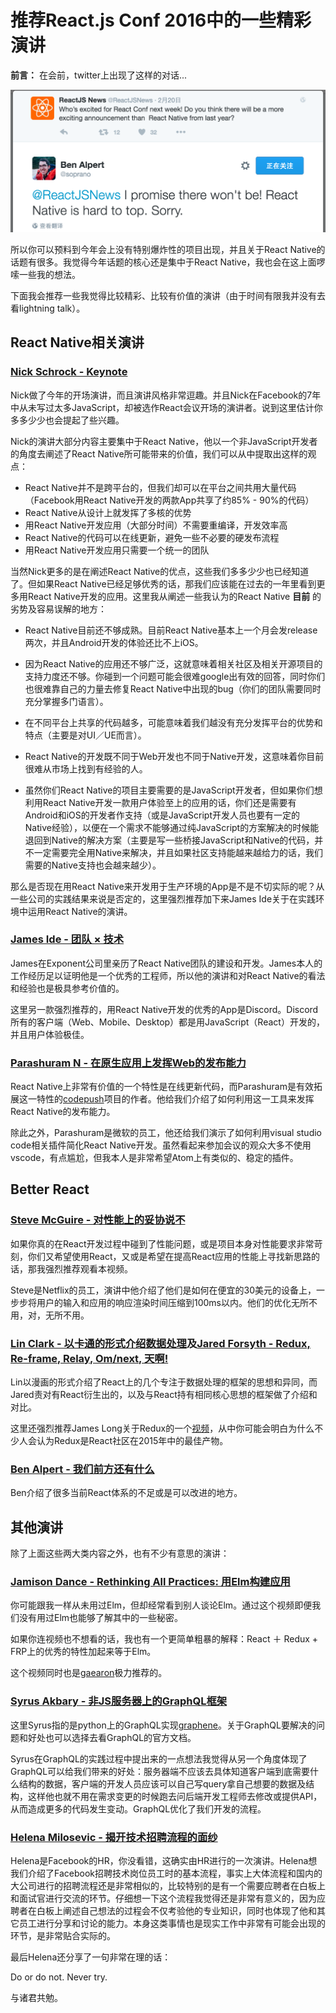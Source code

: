 # 推荐React.js Conf 2016中的一些精彩演讲

__前言：__ 在会前，twitter上出现了这样的对话...

![Before everything](/static/posts/react-conf-2016/before-everything.png)

所以你可以预料到今年会上没有特别爆炸性的项目出现，并且关于React Native的话题有很多。我觉得今年话题的核心还是集中于React Native，我也会在这上面啰嗦一些我的想法。

下面我会推荐一些我觉得比较精彩、比较有价值的演讲（由于时间有限我并没有去看lightning talk）。

## React Native相关演讲

### [Nick Schrock - Keynote](https://www.youtube.com/watch?v=MGuKhcnrqGA)

Nick做了今年的开场演讲，而且演讲风格非常逗趣。并且Nick在Facebook的7年中从未写过太多JavaScript，却被选作React会议开场的演讲者。说到这里估计你多多少少也会提起了些兴趣。

Nick的演讲大部分内容主要集中于React Native，他以一个非JavaScript开发者的角度去阐述了React Native所可能带来的价值，我们可以从中提取出这样的观点：

  * React Native并不是跨平台的，但我们却可以在平台之间共用大量代码（Facebook用React Native开发的两款App共享了约85% - 90%的代码）
  * React Native从设计上就发挥了多核的优势
  * 用React Native开发应用（大部分时间）不需要重编译，开发效率高
  * React Native的代码可以在线更新，避免一些不必要的硬发布流程
  * 用React Native开发应用只需要一个统一的团队

当然Nick更多的是在阐述React Native的优点，这些我们多多少少也已经知道了。但如果React Native已经足够优秀的话，那我们应该能在过去的一年里看到更多用React Native开发的应用。这里我从阐述一些我认为的React Native __目前__ 的劣势及容易误解的地方：

  * React Native目前还不够成熟。目前React Native基本上一个月会发release两次，并且Android开发的体验还比不上iOS。

  * 因为React Native的应用还不够广泛，这就意味着相关社区及相关开源项目的支持力度还不够。你碰到一个问题可能会很难google出有效的回答，同时你们也很难靠自己的力量去修复React Native中出现的bug（你们的团队需要同时充分掌握多门语言）。

  * 在不同平台上共享的代码越多，可能意味着我们越没有充分发挥平台的优势和特点（主要是对UI／UE而言）。

  * React Native的开发既不同于Web开发也不同于Native开发，这意味着你目前很难从市场上找到有经验的人。

  * 虽然你们React Native的项目主要需要的是JavaScript开发者，但如果你们想利用React Native开发一款用户体验至上的应用的话，你们还是需要有Android和iOS的开发者作支持（或是JavaScript开发人员也要有一定的Native经验），以便在一个需求不能够通过纯JavaScript的方案解决的时候能退回到Native的解决方案（主要是写一些桥接JavaScript和Native的代码，并不一定需要完全用Native来解决，并且如果社区支持能越来越给力的话，我们需要的Native支持也会越来越少）。

那么是否现在用React Native来开发用于生产环境的App是不是不切实际的呢？从一些公司的实践结果来说是否定的，这里强烈推荐加下来James Ide关于在实践环境中运用React Native的演讲。

### [James Ide - 团队 × 技术](https://youtu.be/2Zthnq-hIXA?list=PLb0IAmt7-GS0M8Q95RIc2lOM6nc77q1IY)

James在Exponent公司里亲历了React Native团队的建设和开发。James本人的工作经历足以证明他是一个优秀的工程师，所以他的演讲和对React Native的看法和经验也是极具参考价值的。

这里另一款强烈推荐的，用React Native开发的优秀的App是Discord。Discord所有的客户端（Web、Mobile、Desktop）都是用JavaScript（React）开发的，并且用户体验极佳。

### [Parashuram N - 在原生应用上发挥Web的发布能力](https://www.youtube.com/watch?v=B8J8xn3pLpk)

React Native上非常有价值的一个特性是在线更新代码，而Parashuram是有效拓展这一特性的[codepush](https://github.com/Microsoft/react-native-code-push)项目的作者。他给我们介绍了如何利用这一工具来发挥React Native的发布能力。

除此之外，Parashuram是微软的员工，他还给我们演示了如何利用visual studio code相关插件简化React Native开发。虽然看起来参加会议的观众大多不使用vscode，有点尴尬，但我本人是非常希望Atom上有类似的、稳定的插件。

## Better React

### [Steve McGuire - 对性能上的妥协说不](https://www.youtube.com/watch?v=kDARP5QZ6nU&list=PLb0IAmt7-GS0M8Q95RIc2lOM6nc77q1IY&index=28)

如果你真的在React开发过程中碰到了性能问题，或是项目本身对性能要求非常苛刻，你们又希望使用React，又或是希望在提高React应用的性能上寻找新思路的话，那我强烈推荐观看本视频。

Steve是Netflix的员工，演讲中他介绍了他们是如何在便宜的30美元的设备上，一步步将用户的输入和应用的响应渲染时间压缩到100ms以内。他们的优化无所不用，对，无所不用。

### [Lin Clark - 以卡通的形式介绍数据处理](https://www.youtube.com/watch?v=WIqbzHdEPVM)及[Jared Forsyth - Redux, Re-frame, Relay, Om/next, 天啊!](https://www.youtube.com/watch?v=-jwQ3sGoiXg&list=PLb0IAmt7-GS0M8Q95RIc2lOM6nc77q1IY&index=22)

Lin以漫画的形式介绍了React上的几个专注于数据处理的框架的思想和异同，而Jared责对有React衍生出的，以及与React持有相同核心思想的框架做了介绍和对比。

这里还强烈推荐James Long关于Redux的一个[视频](https://www.youtube.com/watch?v=BfzjuhX4wJ0)，从中你可能会明白为什么不少人会认为Redux是React社区在2015年中的最佳产物。

### [Ben Alpert - 我们前方还有什么](https://www.youtube.com/watch?v=-RJf2jYzs8A)

Ben介绍了很多当前React体系的不足或是可以改进的地方。

## 其他演讲

除了上面这些两大类内容之外，也有不少有意思的演讲：

### [Jamison Dance - Rethinking All Practices: 用Elm构建应用](https://www.youtube.com/watch?v=txxKx_I39a8&index=31&list=PLb0IAmt7-GS0M8Q95RIc2lOM6nc77q1IY)

你可能跟我一样从未用过Elm，但却经常看到别人谈论Elm。通过这个视频即便我们没有用过Elm也能够了解其中的一些秘密。

如果你连视频也不想看的话，我也有一个更简单粗暴的解释：React ＋ Redux + FRP上的优秀的特性加起来等于Elm。

这个视频同时也是[gaearon](https://github.com/gaearon)极力推荐的。

### [Syrus Akbary - 非JS服务器上的GraphQL框架](https://www.youtube.com/watch?v=RNoyPSrQyPs&list=PLb0IAmt7-GS0M8Q95RIc2lOM6nc77q1IY&index=29)

这里Syrus指的是python上的GraphQL实现[graphene](https://github.com/graphql-python/graphene)。关于GraphQL要解决的问题和好处也可以选择去看GraphQL的官方文档。

Syrus在GraphQL的实践过程中提出来的一点想法我觉得从另一个角度体现了GraphQL可以给我们带来的好处：服务器端不应该去具体知道客户端到底需要什么结构的数据，客户端的开发人员应该可以自己写query拿自己想要的数据及结构，这样他也就不用在需求变更的时候跑去问后端开发工程师去修改或提供API，从而造成更多的代码发生变动。GraphQL优化了我们开发的流程。

### [Helena Milosevic - 揭开技术招聘流程的面纱](https://www.youtube.com/watch?v=N233T0epWTs&list=PLb0IAmt7-GS0M8Q95RIc2lOM6nc77q1IY&index=5)

Helena是Facebook的HR，你没看错，这确实由HR进行的一次演讲。Helena想我们介绍了Facebook招聘技术岗位员工时的基本流程，事实上大体流程和国内的大公司进行的招聘流程还是非常相似的，比较特别的是有一个需要应聘者在白板上和面试官进行交流的环节。仔细想一下这个流程我觉得还是非常有意义的，因为应聘者在白板上阐述自己想法的过程会不仅考验他的专业知识，同时也体现了他和其它员工进行分享和讨论的能力。本身这类事情也是现实工作中非常有可能会出现的环节，是非常贴合实际的。

最后Helena还分享了一句非常在理的话：

Do or do not. Never try.

与诸君共勉。
